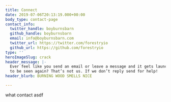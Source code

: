 ```yaml
---
title: Connect
date: 2019-07-06T20:13:19.000+00:00
body_type: contact-page
contact_info:
  twitter_handle: boyburnsbarn
  github_handle: boyburnsbarn
  email: info@boyburnsbarn.com
  twitter_url: https://twitter.com/forestryio
  github_url: https://github.com/forestryio
type: ''
heroImageSlug: crack
header_message: |-
  Ever feel like you send an email or leave a message and it gets launched into space never
  to be seen again? That’s not us. If we don’t reply send for help!
header_blurb: BURNING WOOD SMELLS NICE

---
```

what
contact
asdf